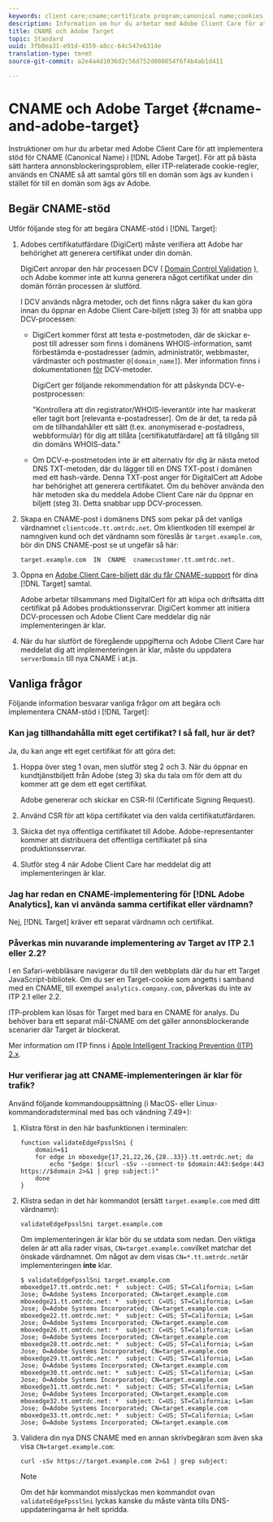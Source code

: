 ```yaml
---
keywords: client care;cname;certificate program;canonical name;cookies;certificate;amc;adobe managed certificate;digicert;domain control validation;dcv
description: Information om hur du arbetar med Adobe Client Care för att implementera stöd för CNAME (Canonical Name) i Adobe Target.
title: CNAME och Adobe Target
topic: Standard
uuid: 3fb0ea31-e91d-4359-a8cc-64c547e6314e
translation-type: tm+mt
source-git-commit: a2e4a4d1036d2c56d752d808054f6f4b4ab1d411

---
```



# CNAME och Adobe Target {#cname-and-adobe-target}

Instruktioner om hur du arbetar med Adobe Client Care för att implementera stöd för CNAME (Canonical Name) i [!DNL Adobe Target]. För att på bästa sätt hantera annonsblockeringsproblem, eller ITP-relaterade cookie-regler, används en CNAME så att samtal görs till en domän som ägs av kunden i stället för till en domän som ägs av Adobe.

## Begär CNAME-stöd

Utför följande steg för att begära CNAME-stöd i [!DNL Target]:

1. Adobes certifikatutfärdare (DigiCert) måste verifiera att Adobe har behörighet att generera certifikat under din domän.

   DigiCert anropar den här processen DCV ( [Domain Control Validation](https://docs.digicert.com/manage-certificates/dv-certificate-enrollment/domain-control-validation-dcv-methods/) ), och Adobe kommer inte att kunna generera något certifikat under din domän förrän processen är slutförd.

   I DCV används några metoder, och det finns några saker du kan göra innan du öppnar en Adobe Client Care-biljett (steg 3) för att snabba upp DCV-processen:

   * DigiCert kommer först att testa e-postmetoden, där de skickar e-post till adresser som finns i domänens WHOIS-information, samt förbestämda e-postadresser (admin, administratör, webbmaster, värdmaster och postmaster `@[domain_name]`). Mer information finns i dokumentationen [för](https://docs.digicert.com/manage-certificates/dv-certificate-enrollment/domain-control-validation-dcv-methods/) DCV-metoder.

      DigiCert ger följande rekommendation för att påskynda DCV-e-postprocessen:

      &quot;Kontrollera att din registrator/WHOIS-leverantör inte har maskerat eller tagit bort [relevanta e-postadresser]. Om de är det, ta reda på om de tillhandahåller ett sätt (t.ex. anonymiserad e-postadress, webbformulär) för dig att tillåta [certifikatutfärdare] att få tillgång till din domäns WHOIS-data.&quot;

   * Om DCV-e-postmetoden inte är ett alternativ för dig är nästa metod DNS TXT-metoden, där du lägger till en DNS TXT-post i domänen med ett hash-värde. Denna TXT-post anger för DigitalCert att Adobe har behörighet att generera certifikatet. Om du behöver använda den här metoden ska du meddela Adobe Client Care när du öppnar en biljett (steg 3). Detta snabbar upp DCV-processen.

1. Skapa en CNAME-post i domänens DNS som pekar på det vanliga värdnamnet `clientcode.tt.omtrdc.net`. Om klientkoden till exempel är namngiven kund och det värdnamn som föreslås är `target.example.com`, bör din DNS CNAME-post se ut ungefär så här:

   ```
   target.example.com  IN  CNAME  cnamecustomer.tt.omtrdc.net.
   ```

1. Öppna en [Adobe Client Care-biljett där du får CNAME-support](https://docs.adobe.com/content/help/en/target/using/cmp-resources-and-contact-information.html#reference_ACA3391A00EF467B87930A450050077C) för dina [!DNL Target] samtal.

   Adobe arbetar tillsammans med DigitalCert för att köpa och driftsätta ditt certifikat på Adobes produktionsservrar. DigiCert kommer att initiera DCV-processen och Adobe Client Care meddelar dig när implementeringen är klar.

1. När du har slutfört de föregående uppgifterna och Adobe Client Care har meddelat dig att implementeringen är klar, måste du uppdatera `serverDomain` till nya CNAME i at.js.

## Vanliga frågor

Följande information besvarar vanliga frågor om att begära och implementera CNAM-stöd i [!DNL Target]:

### Kan jag tillhandahålla mitt eget certifikat? I så fall, hur är det?

Ja, du kan ange ett eget certifikat för att göra det:

1. Hoppa över steg 1 ovan, men slutför steg 2 och 3. När du öppnar en kundtjänstbiljett från Adobe (steg 3) ska du tala om för dem att du kommer att ge dem ett eget certifikat.

   Adobe genererar och skickar en CSR-fil (Certificate Signing Request).

1. Använd CSR för att köpa certifikatet via den valda certifikatutfärdaren.

1. Skicka det nya offentliga certifikatet till Adobe. Adobe-representanter kommer att distribuera det offentliga certifikatet på sina produktionsservrar.

1. Slutför steg 4 när Adobe Client Care har meddelat dig att implementeringen är klar.

### Jag har redan en CNAME-implementering för [!DNL Adobe Analytics], kan vi använda samma certifikat eller värdnamn?

Nej, [!DNL Target] kräver ett separat värdnamn och certifikat.

### Påverkas min nuvarande implementering av Target av ITP 2.1 eller 2.2?

I en Safari-webbläsare navigerar du till den webbplats där du har ett Target JavaScript-bibliotek. Om du ser en Target-cookie som angetts i samband med en CNAME, till exempel `analytics.company.com`, påverkas du inte av ITP 2.1 eller 2.2.

ITP-problem kan lösas för Target med bara en CNAME för analys. Du behöver bara ett separat mål-CNAME om det gäller annonsblockerande scenarier där Target är blockerat.

Mer information om ITP finns i [Apple Intelligent Tracking Prevention (ITP) 2.x](/help/c-implementing-target/c-considerations-before-you-implement-target/c-privacy/apple-itp-2x.md).

### Hur verifierar jag att CNAME-implementeringen är klar för trafik?

Använd följande kommandouppsättning (i MacOS- eller Linux-kommandoradsterminal med bas och vändning 7.49+):

1. Klistra först in den här basfunktionen i terminalen:

   ```
   function validateEdgeFpsslSni {
       domain=$1
       for edge in mboxedge{17,21,22,26,{28..33}}.tt.omtrdc.net; do
           echo "$edge: $(curl -sSv --connect-to $domain:443:$edge:443 https://$domain 2>&1 | grep subject:)"
       done
   }
   ```

1. Klistra sedan in det här kommandot (ersätt `target.example.com` med ditt värdnamn):

   ```
   validateEdgeFpsslSni target.example.com
   ```

   Om implementeringen är klar bör du se utdata som nedan. Den viktiga delen är att alla rader visas, `CN=target.example.com`vilket matchar det önskade värdnamnet. Om något av dem visas `CN=*.tt.omtrdc.net`är implementeringen **inte** klar.

   ```
   $ validateEdgeFpsslSni target.example.com
   mboxedge17.tt.omtrdc.net: *  subject: C=US; ST=California; L=San Jose; O=Adobe Systems Incorporated; CN=target.example.com
   mboxedge21.tt.omtrdc.net: *  subject: C=US; ST=California; L=San Jose; O=Adobe Systems Incorporated; CN=target.example.com
   mboxedge22.tt.omtrdc.net: *  subject: C=US; ST=California; L=San Jose; O=Adobe Systems Incorporated; CN=target.example.com
   mboxedge26.tt.omtrdc.net: *  subject: C=US; ST=California; L=San Jose; O=Adobe Systems Incorporated; CN=target.example.com
   mboxedge28.tt.omtrdc.net: *  subject: C=US; ST=California; L=San Jose; O=Adobe Systems Incorporated; CN=target.example.com
   mboxedge29.tt.omtrdc.net: *  subject: C=US; ST=California; L=San Jose; O=Adobe Systems Incorporated; CN=target.example.com
   mboxedge30.tt.omtrdc.net: *  subject: C=US; ST=California; L=San Jose; O=Adobe Systems Incorporated; CN=target.example.com
   mboxedge31.tt.omtrdc.net: *  subject: C=US; ST=California; L=San Jose; O=Adobe Systems Incorporated; CN=target.example.com
   mboxedge32.tt.omtrdc.net: *  subject: C=US; ST=California; L=San Jose; O=Adobe Systems Incorporated; CN=target.example.com
   mboxedge33.tt.omtrdc.net: *  subject: C=US; ST=California; L=San Jose; O=Adobe Systems Incorporated; CN=target.example.com
   ```

1. Validera din nya DNS CNAME med en annan skrivbegäran som även ska visa `CN=target.example.com`:

   ```
   curl -sSv https://target.example.com 2>&1 | grep subject:
   ```

   >[!NOTE]
   >
   >Om det här kommandot misslyckas men kommandot ovan `validateEdgeFpsslSni` lyckas kanske du måste vänta tills DNS-uppdateringarna är helt spridda.
